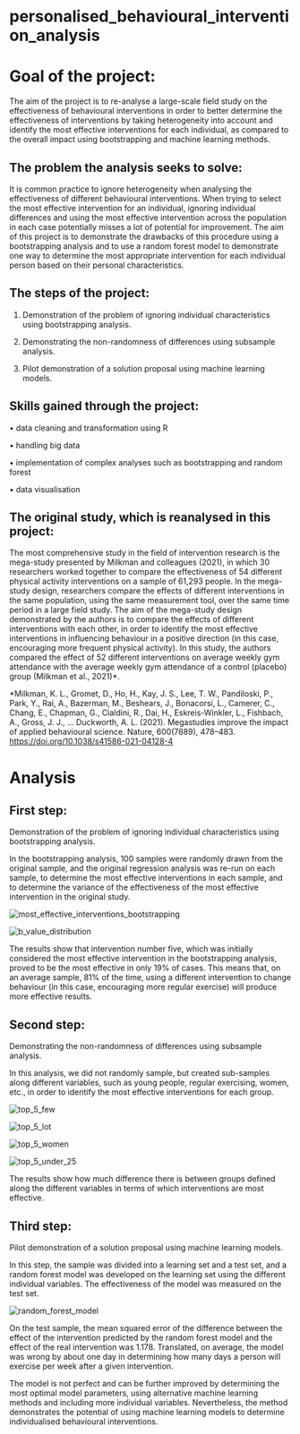 # personalised_behavioural_intervention_analysis


# Goal of the project:

The aim of the project is to re-analyse a large-scale field study on the effectiveness of behavioural interventions in order to better determine the effectiveness of interventions by taking heterogeneity into account and identify the most effective interventions for each individual, as compared to the overall impact using bootstrapping and machine learning methods.


## The problem the analysis seeks to solve:

It is common practice to ignore heterogeneity when analysing the effectiveness of different behavioural interventions. When trying to select the most effective intervention for an individual, ignoring individual differences and using the most effective intervention across the population in each case potentially misses a lot of potential for improvement.
The aim of this project is to demonstrate the drawbacks of this procedure using a bootstrapping analysis and to use a random forest model to demonstrate one way to determine the most appropriate intervention for each individual person based on their personal characteristics.

## The steps of the project:

1.	Demonstration of the problem of ignoring individual characteristics using bootstrapping analysis.

2.	Demonstrating the non-randomness of differences using subsample analysis.

3.	Pilot demonstration of a solution proposal using machine learning models.


## Skills gained through the project:

•	data cleaning and transformation using R

•	handling big data

•	implementation of complex analyses such as bootstrapping and random forest

•	data visualisation


## The original study, which is reanalysed in this project:

The most comprehensive study in the field of intervention research is the mega-study presented by Milkman and colleagues (2021), in which 30 researchers worked together to compare the effectiveness of 54 different physical activity interventions on a sample of 61,293 people. In the mega-study design, researchers compare the effects of different interventions in the same population, using the same measurement tool, over the same time period in a large field study. The aim of the mega-study design demonstrated by the authors is to compare the effects of different interventions with each other, in order to identify the most effective interventions in influencing behaviour in a positive direction (in this case, encouraging more frequent physical activity). In this study, the authors compared the effect of 52 different interventions on average weekly gym attendance with the average weekly gym attendance of a control (placebo) group (Milkman et al., 2021)*.


*Milkman, K. L., Gromet, D., Ho, H., Kay, J. S., Lee, T. W., Pandiloski, P., Park, Y., Rai, A., Bazerman, M., Beshears, J., Bonacorsi, L., Camerer, C., Chang, E., Chapman, G., Cialdini, R., Dai, H., Eskreis-Winkler, L., Fishbach, A., Gross, J. J., … Duckworth, A. L. (2021). Megastudies improve the impact of applied behavioural science. Nature, 600(7889), 478–483. https://doi.org/10.1038/s41586-021-04128-4


# Analysis


## First step: 
Demonstration of the problem of ignoring individual characteristics using bootstrapping analysis.

In the bootstrapping analysis, 100 samples were randomly drawn from the original sample, and the original regression analysis was re-run on each sample, to determine the most effective interventions in each sample, and to determine the variance of the effectiveness of the most effective intervention in the original study.

![most_effective_interventions_bootstrapping](./figures/most_effective_interventions_bootstrapping.png)

![b_value_distribution](./figures/b_value_distribution.png)

The results show that intervention number five, which was initially considered the most effective intervention in the bootstrapping analysis, proved to be the most effective in only 19% of cases. 
This means that, on an average sample, 81% of the time, using a different intervention to change behaviour (in this case, encouraging more regular exercise) will produce more effective results.

## Second step: 
Demonstrating the non-randomness of differences using subsample analysis.

In this analysis, we did not randomly sample, but created sub-samples along different variables, such as young people, regular exercising, women, etc., in order to identify the most effective interventions for each group.

![top_5_few](./figures/top_5_few.png)

![top_5_lot](./figures/top_5_lot.png)

![top_5_women](./figures/top_5_women.png)

![top_5_under_25](./figures/top_5_under_25.png)




The results show how much difference there is between groups defined along the different variables in terms of which interventions are most effective.

## Third step: 
Pilot demonstration of a solution proposal using machine learning models.

In this step, the sample was divided into a learning set and a test set, and a random forest model was developed on the learning set using the different individual variables. The effectiveness of the model was measured on the test set.

![random_forest_model](./figures/random_forest_model.png)


On the test sample, the mean squared error of the difference between the effect of the intervention predicted by the random forest model and the effect of the real intervention was 1.178.
Translated, on average, the model was wrong by about one day in determining how many days a person will exercise per week after a given intervention.

The model is not perfect and can be further improved by determining the most optimal model parameters, using alternative machine learning methods and including more individual variables.
Nevertheless, the method demonstrates the potential of using machine learning models to determine individualised behavioural interventions. 
